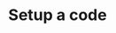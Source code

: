 ---
version: 2
layout: post
lang: es
slug: "setup-code"
type: "interactive"
title: "Setup a code"
published: true
category: "mobile"
tags: "mobile"
introduction: This is the code that will unlock your disguise. 
warning: If you forget this code you will not be able to unlock your disguise.
component: code
action:
  - title: "Next"
    link: "home-not-configured-alarm"
---
